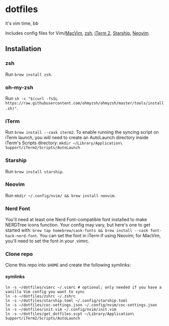 # dotfiles
it's vim time, bb

Includes config files for Vim/[MacVim](https://macvim-dev.github.io/macvim/), [zsh](https://www.zsh.org/), [iTerm 2](https://iterm2.com/), [Starship](https://starship.rs/), [Neovim](https://neovim.io/).
## Installation
### zsh
Run `brew install zsh`.
### oh-my-zsh
Run `sh -c "$(curl -fsSL https://raw.githubusercontent.com/ohmyzsh/ohmyzsh/master/tools/install.sh)"`.
### iTerm
Run `brew install --cask iterm2`.
To enable running the syncing script on iTerm launch, you will need to create an AutoLaunch directory inside iTerm's Scripts directory:
`mkdir ~/Library/Application\ Support/iTerm2/Scripts/AutoLaunch`
### Starship
Run `brew install starship`.
### Neovim
Run `mkdir ~/.config/nvim/ && brew install neovim`.
### Nerd Font
You'll need at least one Nerd Font-compatible font installed to make NERDTree icons function. Your config may vary, but here's one to get started with: `brew tap homebrew/cask-fonts && brew install --cask font-hack-nerd-font`. You can set the font in iTerm if using Neovim; for MacVim, you'll need to set the font in your .vimrc.
### Clone repo
Clone this repo into `$HOME` and create the following symlinks:
#### symlinks
``` shell
ln -s ~/dotfiles/vimrc ~/.vimrc # optional; only needed if you have a vanilla Vim config you want to sync
ln -s ~/dotfiles/zshrc ~/.zshrc
ln -s ~/dotfiles/starship.toml ~/.config/starship.toml
ln -s ~/dotfiles/coc-settings.json ~/.config/nvim/coc-settings.json
ln -s ~/dotfiles/init.vim ~/.config/nvim/init.vim
ln -s ~/dotfiles/get_dotfiles.scpt ~/Library/Application\ Support/iTerm2/Scripts/AutoLaunch
```
